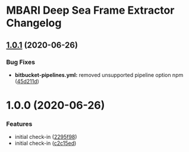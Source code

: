# MBARI Deep Sea Frame Extractor Changelog

## [1.0.1](http://bitbucket.org/mbari/deepsea-frameextractor/compare/v1.0.0...v1.0.1) (2020-06-26)


### Bug Fixes

* **bitbucket-pipelines.yml:** removed unsupported pipeline option npm ([45d211d](http://bitbucket.org/mbari/deepsea-frameextractor/commits/45d211d8332bcbbfa862518c5aa2b389e513c7a4))

# 1.0.0 (2020-06-26)


### Features

* initial check-in ([2295f98](http://bitbucket.org/mbari/deepsea-frameextractor/commits/2295f98222e57342a1c5df5fdabc948e1d98a568))
* initial check-in ([c2c15ed](http://bitbucket.org/mbari/deepsea-frameextractor/commits/c2c15eda300da3bcc14c93dd500c31ae39641338))
